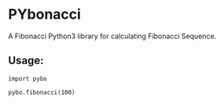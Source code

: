 # PYbonacci
A Fibonacci Python3 library for calculating Fibonacci Sequence.

## Usage:

```
import pybo

pybo.fibonacci(100)

```
